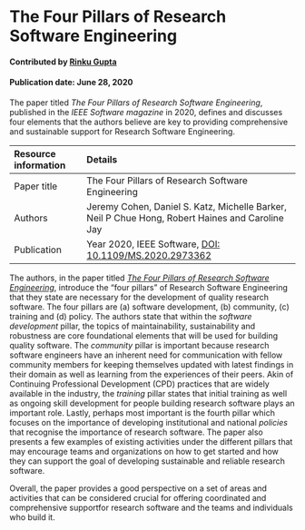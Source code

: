 # The Four Pillars of Research Software Engineering

#### Contributed by [Rinku Gupta](https://github.com/rinkug)

#### Publication date: June 28, 2020
 
The paper titled *The Four Pillars of Research Software Engineering*, published in the *IEEE Software magazine* in 2020, defines and discusses four elements that the authors believe are key to providing comprehensive and sustainable support for Research Software Engineering. 

Resource information | Details
:--- | :--- 
Paper title  | The Four Pillars of Research Software Engineering
Authors | Jeremy Cohen, Daniel S. Katz, Michelle Barker, Neil P Chue Hong, Robert Haines and Caroline Jay
Publication | Year 2020, IEEE Software, [DOI: 10.1109/MS.2020.2973362](https://ieeexplore.ieee.org/document/8994167)


The authors, in the paper titled *[The Four Pillars of Research Software Engineering](https://ieeexplore.ieee.org/document/8994167)*, introduce the “four pillars” of Research Software Engineering that they state are necessary for the development of quality research software.  The four pillars are (a) software development, (b) community, (c) training and  (d) policy. The authors state that within the *software development* pillar, the topics of maintainability, sustainability and robustness are core foundational elements that will be used for building quality software. The *community* pillar is important because research software engineers have an inherent need for communication with fellow community members for keeping themselves updated with latest findings in their domain as well as learning from the experiences of their peers. Akin of Continuing Professional Development (CPD) practices that are widely available in the industry, the *training* pillar states that initial training as well as ongoing skill development for people building research software plays an important role. Lastly, perhaps most important is the fourth pillar which focuses on the importance of  developing institutional and national *policies* that recognise the importance of research software. The paper also presents a few examples of existing activities under the different pillars that may encourage teams and organizations on how to get started and how they can support the  goal of developing sustainable and reliable research software. 


Overall, the paper provides a good perspective on  a set of areas and activities that can be considered crucial for offering coordinated and comprehensive supportfor research software and the teams and individuals who build it.
 
 
<!---
Publish: no
Categories: ?
Topics: ?
Level: 2
Prerequisites: none
Aggregate: none
--->

